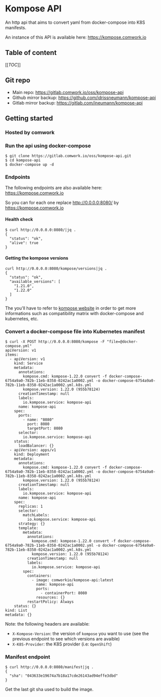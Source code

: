 # Kompose API

An http api that aims to convert yaml from docker-compose into K8S manifests.

An instance of this API is available here: https://kompose.comwork.io

## Table of content

[[_TOC_]]

## Git repo

* Main repo: https://gitlab.comwork.io/oss/kompose-api
* Github mirror backup: https://github.com/idrissneumann/kompose-api
* Gitlab mirror backup: https://gitlab.com/ineumann/kompose-api

## Getting started

### Hosted by comwork



### Run the api using docker-compose

```shell
$ git clone https://gitlab.comwork.io/oss/kompose-api.git
$ cd kompose-api
$ docker-compose up -d
```

### Endpoints

The following endpoints are also available here: https://kompose.comwork.io

So you can for each one replace http://0.0.0.0:8080/ by https://kompose.comwork.io
#### Health check

```shell
$ curl http://0.0.0.0:8080/|jq .
{
  "status": "ok",
  "alive": true
}
```

#### Getting the kompose versions

```shell
curl http://0.0.0.0:8080/kompose/versions|jq .
{
  "status": "ok",
  "available_versions": [
    "1.21.0",
    "1.22.0"
  ]
}
```

The you'll have to refer to [kompose website](./https://kompose.io/) in order to get more informations such as compatibility matrix with docker-compose and kubernetes, etc.

### Convert a docker-compose file into Kubernetes manifest

```shell
$ curl -X POST http://0.0.0.0:8080/kompose -F "file=@docker-compose.yml"
apiVersion: v1
items:
  - apiVersion: v1
    kind: Service
    metadata:
      annotations:
        kompose.cmd: kompose-1.22.0 convert -f docker-compose-6754a9a0-782b-11eb-8358-0242ac1a0002.yml -o docker-compose-6754a9a0-782b-11eb-8358-0242ac1a0002.yml.k8s.yml
        kompose.version: 1.22.0 (955b78124)
      creationTimestamp: null
      labels:
        io.kompose.service: kompose-api
      name: kompose-api
    spec:
      ports:
        - name: "8080"
          port: 8080
          targetPort: 8080
      selector:
        io.kompose.service: kompose-api
    status:
      loadBalancer: {}
  - apiVersion: apps/v1
    kind: Deployment
    metadata:
      annotations:
        kompose.cmd: kompose-1.22.0 convert -f docker-compose-6754a9a0-782b-11eb-8358-0242ac1a0002.yml -o docker-compose-6754a9a0-782b-11eb-8358-0242ac1a0002.yml.k8s.yml
        kompose.version: 1.22.0 (955b78124)
      creationTimestamp: null
      labels:
        io.kompose.service: kompose-api
      name: kompose-api
    spec:
      replicas: 1
      selector:
        matchLabels:
          io.kompose.service: kompose-api
      strategy: {}
      template:
        metadata:
          annotations:
            kompose.cmd: kompose-1.22.0 convert -f docker-compose-6754a9a0-782b-11eb-8358-0242ac1a0002.yml -o docker-compose-6754a9a0-782b-11eb-8358-0242ac1a0002.yml.k8s.yml
            kompose.version: 1.22.0 (955b78124)
          creationTimestamp: null
          labels:
            io.kompose.service: kompose-api
        spec:
          containers:
            - image: comworkio/kompose-api:latest
              name: kompose-api
              ports:
                - containerPort: 8080
              resources: {}
          restartPolicy: Always
    status: {}
kind: List
metadata: {}
```

Note: the following headers are available:
* `X-Kompose-Version`: the version of `kompose` you want to use (see the previous endpoint to see which versions are avaible)
* `X-K8S-Provider`: the K8S provider (i.e: `OpenShift`)

### Manifest endpoint

```shell
$ curl http://0.0.0.0:8080/manifest|jq .
{
  "sha": "043633e19674a7b18a17cde26143ad94effe3dbd"
}
```

Get the last git sha used to build the image.